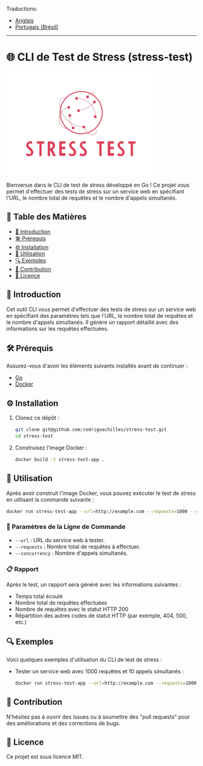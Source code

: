 Traductions:

* [Anglais](README.md)
* [Portugais (Brésil)](README_pt_br.md)

---

# 🌐 CLI de Test de Stress (stress-test)

![Project Logo](assets/stress_test-logo.png)

Bienvenue dans le CLI de test de stress développé en Go ! Ce projet vous permet d'effectuer des tests de stress sur un service web en spécifiant l'URL, le nombre total de requêtes et le nombre d'appels simultanés.

## 📑&nbsp;Table des Matières

- [📖 Introduction](#introduction)
- [🛠 Prérequis](#prérequis)
- [⚙️ Installation](#installation)
- [🚀 Utilisation](#utilisation)
- [🔍 Exemples](#exemples)
- [🤝 Contribution](#contribution)
- [📜 Licence](#licence)

## 📖&nbsp;Introduction

Cet outil CLI vous permet d'effectuer des tests de stress sur un service web en spécifiant des paramètres tels que l'URL, le nombre total de requêtes et le nombre d'appels simultanés. Il génère un rapport détaillé avec des informations sur les requêtes effectuées.

## 🛠&nbsp;Prérequis

Assurez-vous d'avoir les éléments suivants installés avant de continuer :

- [Go](https://golang.org/doc/install)
- [Docker](https://www.docker.com/get-started)

## ⚙️&nbsp;Installation

1. Clonez ce dépôt :

    ```sh
    git clone git@github.com:rodrigoachilles/stress-test.git
    cd stress-test
    ```

2. Construisez l'image Docker :

    ```sh
    docker build -t stress-test-app .
    ```

## 🚀&nbsp;Utilisation

Après avoir construit l'image Docker, vous pouvez exécuter le test de stress en utilisant la commande suivante :

```sh
docker run stress-test-app --url=http://example.com --requests=1000 --concurrency=10
```

### 📄&nbsp;Paramètres de la Ligne de Commande

- `--url` : URL du service web à tester.
- `--requests` : Nombre total de requêtes à effectuer.
- `--concurrency` : Nombre d'appels simultanés.

### 📋&nbsp;Rapport

Après le test, un rapport sera généré avec les informations suivantes :
- Temps total écoulé
- Nombre total de requêtes effectuées
- Nombre de requêtes avec le statut HTTP 200
- Répartition des autres codes de statut HTTP (par exemple, 404, 500, etc.)

## 🔍&nbsp;Exemples

Voici quelques exemples d'utilisation du CLI de test de stress :

- Tester un service web avec 1000 requêtes et 10 appels simultanés :
    ```sh
    docker run stress-test-app --url=http://example.com --requests=1000 --concurrency=10
    ```

## 🤝&nbsp;Contribution

N'hésitez pas à ouvrir des issues ou à soumettre des "pull requests" pour des améliorations et des corrections de bugs.

## 📜&nbsp;Licence

Ce projet est sous licence MIT.
